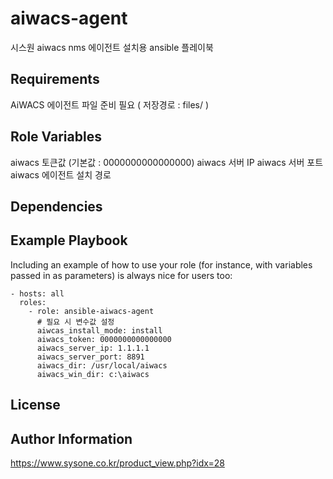 aiwacs-agent
=========

시스원 aiwacs nms 에이전트 설치용 ansible 플레이북


Requirements
------------
AiWACS 에이전트 파일 준비 필요 ( 저장경로 : files/ )


Role Variables
--------------
aiwacs 토큰값 (기본값 : 0000000000000000)
aiwacs 서버 IP
aiwacs 서버 포트
aiwacs 에이전트 설치 경로


Dependencies
------------


Example Playbook
----------------

Including an example of how to use your role (for instance, with variables passed in as parameters) is always nice for users too:

```
- hosts: all
  roles:
    - role: ansible-aiwacs-agent
      # 필요 시 변수값 설정
      aiwcas_install_mode: install
      aiwacs_token: 0000000000000000
      aiwacs_server_ip: 1.1.1.1
      aiwacs_server_port: 8891
      aiwacs_dir: /usr/local/aiwacs
      aiwacs_win_dir: c:\aiwacs

```   

License
-------



Author Information
------------------

https://www.sysone.co.kr/product_view.php?idx=28

